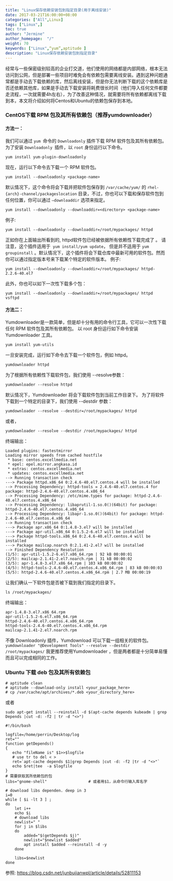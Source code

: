 ```yaml
---
title: "Linux保存依赖安装包到指定目录(用于离线安装)"
date: 2017-03-21T16:00:00+08:00
categories: ["All",Linux]
tags: ["Linux",]
toc: true
author: "Jermine"
author_homepage:  "/"
weight: 70
keywords: ["Linux",“yum”,aptitude ]
description: "Linux保存依赖安装包到指定目录"
---
```


经常与一些保密级别较高的企业打交道，他们使用的网络都是内部网络，根本无法访问到公网，但是部署一些项目时难免会有依赖包需要离线安装。遇到这种问题通常都是手动去下载依赖的库，然后离线安装，但是你无法判断下载的这个依赖库是否还依赖其他库，如果是手动去下载安装将耗费很长时间（他们导入任何文件都要走流程，一次就需要4h左右），为了改善这种情况，就需要将所有依赖都离线下载到本，本文将介绍如何将Centos和Ubuntu的依赖包保存到本地。

### CentOS下载 RPM 包及其所有依赖包（推荐yumdownloader）

#### 方法一：

我们可以通过 `yum `命令的 `Downloadonly` 插件下载 RPM 软件包及其所有依赖包。
为了安装 `Downloadonly `插件，以 `root` 身份运行以下命令。

```
yum install yum-plugin-downloadonly
```

现在，运行以下命令去下载一个 RPM 软件包。

```
yum install --downloadonly <package-name>
```
默认情况下，这个命令将会下载并把软件包保存到 `/var/cache/yum/` 的 `rhel-{arch}-channel/packageslocation` 目录，不过，你也可以下载和保存软件包到任何位置，你可以通过 `–downloaddir` 选项来指定。

```
yum install --downloadonly --downloaddir=<directory> <package-name>
```

例子:

```
yum install --downloadonly --downloaddir=/root/mypackages/ httpd
```

正如你在上面输出所看到的, httpd软件包已经被依据所有依赖性下载完成了 。
请注意，这个插件适用于` yum install/yum update`， 但是并不适用于 `yum groupinstall` 。默认情况下，这个插件将会下载仓库中最新可用的软件包。然而你可以通过指定版本号来下载某个特定的软件版本。
例子:

```
yum install --downloadonly --downloaddir=/root/mypackages/ httpd-2.2.6-40.el7
```
此外，你也可以如下一次性下载多个包：

```
yum install --downloadonly --downloaddir=/root/mypackages/ httpd vsftpd
```

#### 方法二：

Yumdownloader是一款简单，但是却十分有用的命令行工具，它可以一次性下载任何 RPM 软件包及其所有依赖包。
以 root 身份运行如下命令安装 Yumdownloader 工具。

```
yum install yum-utils
```
一旦安装完成，运行如下命令去下载一个软件包，例如 httpd。

```
yumdownloader httpd
```

为了根据所有依赖性下载软件包，我们使用 --resolve参数：

```
yumdownloader --resolve httpd
```
默认情况下，Yumdownloader 将会下载软件包到当前工作目录下。
为了将软件下载到一个特定的目录下，我们使用 --destdir 参数：

```
yumdownloader --resolve --destdir=/root/mypackages/ httpd
```
或者，
```
yumdownloader --resolve --destdir /root/mypackages/ httpd
```
终端输出：

```
Loaded plugins: fastestmirror
Loading mirror speeds from cached hostfile
 * base: centos.excellmedia.net
 * epel: epel.mirror.angkasa.id
 * extras: centos.excellmedia.net
 * updates: centos.excellmedia.net
--> Running transaction check
---> Package httpd.x86_64 0:2.4.6-40.el7.centos.4 will be installed
--> Processing Dependency: httpd-tools = 2.4.6-40.el7.centos.4 for package: httpd-2.4.6-40.el7.centos.4.x86_64
--> Processing Dependency: /etc/mime.types for package: httpd-2.4.6-40.el7.centos.4.x86_64
--> Processing Dependency: libaprutil-1.so.0()(64bit) for package: httpd-2.4.6-40.el7.centos.4.x86_64
--> Processing Dependency: libapr-1.so.0()(64bit) for package: httpd-2.4.6-40.el7.centos.4.x86_64
--> Running transaction check
---> Package apr.x86_64 0:1.4.8-3.el7 will be installed
---> Package apr-util.x86_64 0:1.5.2-6.el7 will be installed
---> Package httpd-tools.x86_64 0:2.4.6-40.el7.centos.4 will be installed
---> Package mailcap.noarch 0:2.1.41-2.el7 will be installed
--> Finished Dependency Resolution
(1/5): apr-util-1.5.2-6.el7.x86_64.rpm | 92 kB 00:00:01 
(2/5): mailcap-2.1.41-2.el7.noarch.rpm | 31 kB 00:00:02 
(3/5): apr-1.4.8-3.el7.x86_64.rpm | 103 kB 00:00:02 
(4/5): httpd-tools-2.4.6-40.el7.centos.4.x86_64.rpm | 83 kB 00:00:03 
(5/5): httpd-2.4.6-40.el7.centos.4.x86_64.rpm | 2.7 MB 00:00:19
```

让我们确认一下软件包是否被下载到我们指定的目录下。

```
ls /root/mypackages/
```

终端输出：
```
apr-1.4.8-3.el7.x86_64.rpm
apr-util-1.5.2-6.el7.x86_64.rpm
httpd-2.4.6-40.el7.centos.4.x86_64.rpm
httpd-tools-2.4.6-40.el7.centos.4.x86_64.rpm
mailcap-2.1.41-2.el7.noarch.rpm
```

不像 Downloadonly 插件，Yumdownload 可以下载一组相关的软件包。 `yumdownloader "@Development Tools" --resolve --destdir /root/mypackages/`
我更推荐使用Yumdownloader ，但是两者都是十分简单易懂而且可以完成相同的工作。

### Ubuntu 下载 deb 包及其所有依赖包

```
# aptitude clean
# aptitude --download-only install <your_package_here>
# cp /var/cache/apt/archives/*.deb <your_directory_here>

```

或者

```
sudo apt-get install --reinstall -d $(apt-cache depends kubeadm | grep Depends |cut -d: -f2 | tr -d "<>")

```


```
#!/bin/bash

logfile=/home/perrin/Desktop/log
ret=""
function getDepends()
{
   echo "fileName is" $1>>$logfile
   # use tr to del < >
   ret=`apt-cache depends $1|grep Depends |cut -d: -f2 |tr -d "<>"`
   echo $ret|tee  -a $logfile
}
# 需要获取其所依赖包的包
libs="gnome-shell"                  # 或者用$1，从命令行输入库名字

# download libs dependen. deep in 3
i=0
while [ $i -lt 3 ] ;
do
    let i++
    echo $i
    # download libs
    newlist=" "
    for j in $libs
    do
        added="$(getDepends $j)"
        newlist="$newlist $added"
        apt install $added --reinstall -d -y
    done

    libs=$newlist
done

```

参照: https://blog.csdn.net/junbujianwpl/article/details/52811153